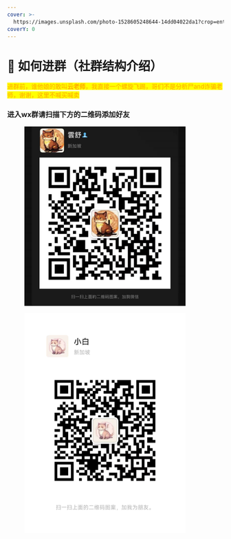 ```yaml
---
cover: >-
  https://images.unsplash.com/photo-1528605248644-14dd04022da1?crop=entropy&cs=tinysrgb&fm=jpg&ixid=MnwxOTcwMjR8MHwxfHNlYXJjaHwxMHx8dGVhbSUyMG9mJTIwcGVvcGxlfGVufDB8fHx8MTY2MDMxNzQzNg&ixlib=rb-1.2.1&q=80
coverY: 0
---
```


# 👋 如何进群（社群结构介绍）

<mark style="color:orange;">进群前，谁他娘的敢叫</mark><mark style="color:orange;">**云老师**</mark><mark style="color:orange;">，我直接一个螺旋飞踢，哥们不是分析尸and诈骗老师，谢谢，这里不喊买喊卖</mark>

### 进入wx群请扫描下方的二维码添加好友

<figure><img src="../.gitbook/assets/04-云宝小号.png" alt="" width="375"><figcaption></figcaption></figure>

<figure><img src="../.gitbook/assets/03-本人小号.jpg" alt="" width="375"><figcaption></figcaption></figure>
